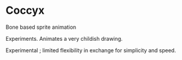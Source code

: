 Coccyx
======

Bone based sprite animation 

Experiments. Animates a very childish drawing.

Experimental ; limited flexibility in exchange for simplicity and speed.
